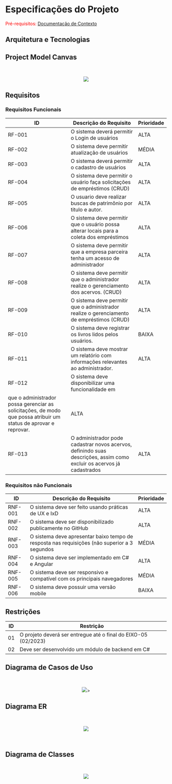 # Especificações do Projeto

<span style="color:red">Pré-requisitos: <a href="1-Documentação de Contexto.md"> Documentação de Contexto</a></span>

## Arquitetura e Tecnologias

## Project Model Canvas

</br>
<p align="center">
<img src=https://raw.githubusercontent.com/ICEI-PUC-Minas-PMV-ADS/pmv-ads-2023-2-e5-proj-empext-t1-pmv-ads-2023-2-e5-projgestaobiblioteca/main/docs/img/ProjetoGestaoBibliotecaCorporativaCanvas.png>
</br>

## Requisitos

### Requisitos Funcionais

|ID    | Descrição do Requisito  | Prioridade |
|------|-----------------------------------------|----|
|RF-001| O sistema deverá permitir o Login de usuários | ALTA | 
|RF-002| O sistema deve permitir atualização de usuários | MÉDIA |
|RF-003| O sistema deverá permitir o cadastro de usuários  | ALTA |
|RF-004| O sistema deve permitir o usuário faça solicitações de empréstimos (CRUD) | ALTA |
|RF-005|  O usuario deve realizar buscas de patrimônio por titulo e autor.    | ALTA |
|RF-006|  O sistema deve permitir que o usuário possa alterar locais para a coleta dos empréstimos | ALTA |
|RF-007| O sistema deve permitir que a empresa parceira tenha um acesso de administrador | ALTA |
|RF-008|O sistema deve permitir que o administrador realize o gerenciamento dos acervos. (CRUD) | ALTA |
|RF-009|O sistema deve permitir que o administrador realize o gerenciamento de empréstimos (CRUD)   | ALTA |
|RF-010| O sistema deve registrar os livros lidos pelos usuários.| BAIXA |
|RF-011| O sistema deve mostrar um relatório com informações relevantes ao administrador.  | ALTA |
|RF-012| O sistema deve disponibilizar uma funcionalidade em
que o administrador possa gerenciar as solicitações, de modo que possa atribuir um status de aprovar e reprovar.  | ALTA |
|RF-013| O administrador pode cadastrar novos acervos, definindo suas descrições, assim como excluir os acervos já cadastrados | ALTA |


### Requisitos não Funcionais

|ID     | Descrição do Requisito  |Prioridade |
|-------|-------------------------|----|
|RNF-001| O sistema deve ser feito usando práticas de UX e IxD | ALTA | 
|RNF-002| O sistema deve ser disponibilizado publicamente no GitHub |  ALTA | 
|RNF-003| O sistema deve apresentar baixo tempo de resposta nas requisições (não superior a 3 segundos |  MÉDIA | 
|RNF-004| O sistema deve ser implementado em C# e Angular |  ALTA | 
|RNF-005| O sistema deve ser responsivo e compatível com os principais navegadores |  MÉDIA | 
|RNF-006| O sistema deve possuir uma versão mobile |  BAIXA | 

## Restrições

|ID| Restrição                                             |
|--|-------------------------------------------------------|
|01|O projeto deverá ser entregue até o final do EIXO-05 (02/2023) |
|02| Deve ser desenvolvido um módulo de backend em C#        |


## Diagrama de Casos de Uso

</br>
<p align="center">
<img src=https://raw.githubusercontent.com/ICEI-PUC-Minas-PMV-ADS/pmv-ads-2023-2-e5-proj-empext-t1-pmv-ads-2023-2-e5-projgestaobiblioteca/main/docs/img/Diagramadecasodeuso.rasc.png>>
</br>

## Diagrama ER

</br>
<p align="center">
<img src=https://github.com/ICEI-PUC-Minas-PMV-ADS/pmv-ads-2023-2-e5-proj-empext-t1-pmv-ads-2023-2-e5-projgestaobiblioteca/blob/main/docs/img/Bibliotecabd.png>
</p>
</br>

## Diagrama de Classes

</br>
<p align="center">
<img src=https://github.com/ICEI-PUC-Minas-PMV-ADS/pmv-ads-2023-2-e5-proj-empext-t1-pmv-ads-2023-2-e5-projgestaobiblioteca/blob/main/docs/img/DiagramClass.png>
</p>
</br>
